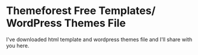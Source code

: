 # Themeforest Free Templates/ WordPress Themes File

I've downloaded html template and wordpress themes file and I'll share with you here.

